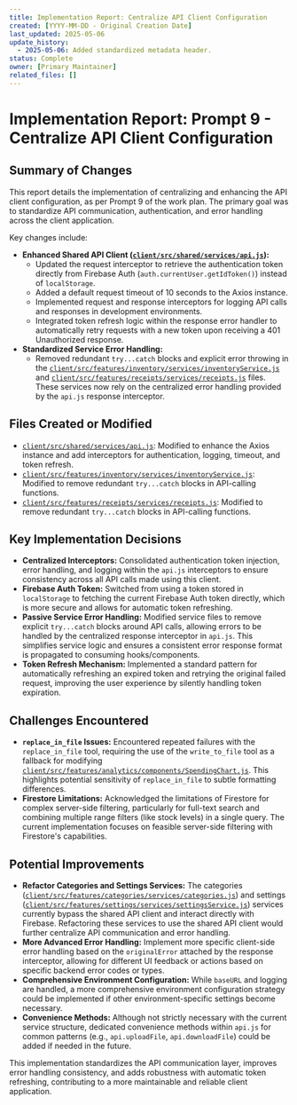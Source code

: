 ```yaml
---
title: Implementation Report: Centralize API Client Configuration
created: [YYYY-MM-DD - Original Creation Date]
last_updated: 2025-05-06
update_history:
  - 2025-05-06: Added standardized metadata header.
status: Complete
owner: [Primary Maintainer]
related_files: []
---
```


# Implementation Report: Prompt 9 - Centralize API Client Configuration

## Summary of Changes

This report details the implementation of centralizing and enhancing the API client configuration, as per Prompt 9 of the work plan. The primary goal was to standardize API communication, authentication, and error handling across the client application.

Key changes include:

- **Enhanced Shared API Client ([`client/src/shared/services/api.js`](../../../../client/src/shared/services/api.js)):**
    - Updated the request interceptor to retrieve the authentication token directly from Firebase Auth (`auth.currentUser.getIdToken()`) instead of `localStorage`.
    - Added a default request timeout of 10 seconds to the Axios instance.
    - Implemented request and response interceptors for logging API calls and responses in development environments.
    - Integrated token refresh logic within the response error handler to automatically retry requests with a new token upon receiving a 401 Unauthorized response.
- **Standardized Service Error Handling:**
    - Removed redundant `try...catch` blocks and explicit error throwing in the [`client/src/features/inventory/services/inventoryService.js`](../../../../client/src/features/inventory/services/inventoryService.js) and [`client/src/features/receipts/services/receipts.js`](../../../../client/src/features/receipts/services/receipts.js) files. These services now rely on the centralized error handling provided by the `api.js` response interceptor.

## Files Created or Modified

- [`client/src/shared/services/api.js`](../../../../client/src/shared/services/api.js): Modified to enhance the Axios instance and add interceptors for authentication, logging, timeout, and token refresh.
- [`client/src/features/inventory/services/inventoryService.js`](../../../../client/src/features/inventory/services/inventoryService.js): Modified to remove redundant `try...catch` blocks in API-calling functions.
- [`client/src/features/receipts/services/receipts.js`](../../../../client/src/features/receipts/services/receipts.js): Modified to remove redundant `try...catch` blocks in API-calling functions.

## Key Implementation Decisions

-   **Centralized Interceptors:** Consolidated authentication token injection, error handling, and logging within the `api.js` interceptors to ensure consistency across all API calls made using this client.
-   **Firebase Auth Token:** Switched from using a token stored in `localStorage` to fetching the current Firebase Auth token directly, which is more secure and allows for automatic token refreshing.
-   **Passive Service Error Handling:** Modified service files to remove explicit `try...catch` blocks around API calls, allowing errors to be handled by the centralized response interceptor in `api.js`. This simplifies service logic and ensures a consistent error response format is propagated to consuming hooks/components.
-   **Token Refresh Mechanism:** Implemented a standard pattern for automatically refreshing an expired token and retrying the original failed request, improving the user experience by silently handling token expiration.

## Challenges Encountered

-   **`replace_in_file` Issues:** Encountered repeated failures with the `replace_in_file` tool, requiring the use of the `write_to_file` tool as a fallback for modifying [`client/src/features/analytics/components/SpendingChart.js`](../../../../client/src/features/analytics/components/SpendingChart.js). This highlights potential sensitivity of `replace_in_file` to subtle formatting differences.
-   **Firestore Limitations:** Acknowledged the limitations of Firestore for complex server-side filtering, particularly for full-text search and combining multiple range filters (like stock levels) in a single query. The current implementation focuses on feasible server-side filtering with Firestore's capabilities.

## Potential Improvements

-   **Refactor Categories and Settings Services:** The categories ([`client/src/features/categories/services/categories.js`](../../../../client/src/features/categories/services/categories.js)) and settings ([`client/src/features/settings/services/settingsService.js`](../../../../client/src/features/settings/services/settingsService.js)) services currently bypass the shared API client and interact directly with Firebase. Refactoring these services to use the shared API client would further centralize API communication and error handling.
-   **More Advanced Error Handling:** Implement more specific client-side error handling based on the `originalError` attached by the response interceptor, allowing for different UI feedback or actions based on specific backend error codes or types.
-   **Comprehensive Environment Configuration:** While `baseURL` and logging are handled, a more comprehensive environment configuration strategy could be implemented if other environment-specific settings become necessary.
-   **Convenience Methods:** Although not strictly necessary with the current service structure, dedicated convenience methods within `api.js` for common patterns (e.g., `api.uploadFile`, `api.downloadFile`) could be added if needed in the future.

This implementation standardizes the API communication layer, improves error handling consistency, and adds robustness with automatic token refreshing, contributing to a more maintainable and reliable client application.
